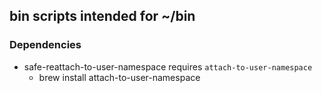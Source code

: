 ## bin scripts intended for ~/bin

### Dependencies ###

- safe-reattach-to-user-namespace requires `attach-to-user-namespace`
    - brew install attach-to-user-namespace
